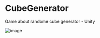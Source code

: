 # CubeGenerator
Game about randome cube generator - Unity

![image](https://github.com/djkrosdj/CubeGenerator/assets/54106517/12106013-d81d-4848-b010-b218a6a122f3)
